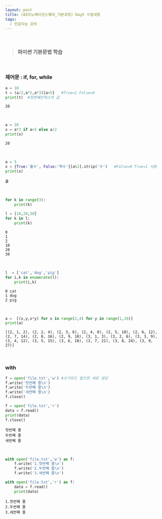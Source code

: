 ```yaml
---
layout: post
title: (AI이노베이션스퀘어_기본과정) Day5 수업내용
tags:
  - 인공지능 강의
---
```


<br>

> ### 파이썬 기본문법 학습 

<br>

### 제어문 : if, for, while


```python
a = 10
t = (a/2,a*2,a*3)[a>5]   #True=1 False=0
print(t)  #첫번째인덱스의 값
```

    20

<br>

```python
a = 10
x = a*2 if a>5 else a/2
print(x)
```

    20

<br>

```python
a = 5
x = {True:'홀수', False:'짝수'}[a%2].strip('수')   #False=0 True=1 사용
print(x)
```

    홀

<br>

```python
for k in range(3):
    print(k)
    
l = [10,20,30]
for k in l:
    print(k)
```

    0
    1
    2
    10
    20
    30

<br>

```python
l  = ['cat','dog','pig']
for i,k in enumerate(l):
    print(i,k)
```

    0 cat
    1 dog
    2 pig

<br>

```python
a =  [(x,y,x*y) for x in range(2,4) for y in range(1,10)]
print(a)
```

    [(2, 1, 2), (2, 2, 4), (2, 3, 6), (2, 4, 8), (2, 5, 10), (2, 6, 12), (2, 7, 14), (2, 8, 16), (2, 9, 18), (3, 1, 3), (3, 2, 6), (3, 3, 9), (3, 4, 12), (3, 5, 15), (3, 6, 18), (3, 7, 21), (3, 8, 24), (3, 9, 27)]

<br>

### with


```python
f = open('file.txt','w') #쓰기모드 없으면 새로 생성
f.write('첫번째 줄\n')
f.write('두번째 줄\n')
f.write('세번째 줄\n')
f.close()
```


```python
f = open('file.txt','r') 
data = f.read()
print(data)
f.close()
```

    첫번째 줄
    두번째 줄
    세번째 줄

<br>


```python
with open('file.txt','w') as f:
    f.write('1.첫번째 줄\n')
    f.write('2.두번째 줄\n')
    f.write('3.세번째 줄\n')
```


```python
with open('file.txt','r') as f:
    data = f.read()
    print(data)
```

    1.첫번째 줄
    2.두번째 줄
    3.세번째 줄

